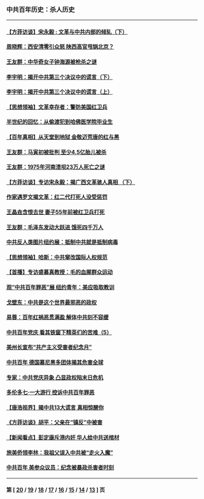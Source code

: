 ### 中共百年历史：杀人历史
---
#### [【方菲访谈】宋永毅 : 文革与中共内部的倾轧（下）](../../pages/nf1176106/n13486836.md?04250430) 
#### [周晓辉：西安清零引众怒 陕西高官甩锅北京？](../../pages/nf1176106/n13484627.md?04250430) 
#### [王友群：中华奇女子钟海源被枪杀之谜](../../pages/nf1176106/n13430555.md?04250430) 
#### [李宇明：揭开中共第三个决议中的谎言（下）](../../pages/nf1176106/n13389389.md?04250430) 
#### [李宇明：揭开中共第三个决议中的谎言（上）](../../pages/nf1176106/n13388697.md?04250430) 
#### [【思想领袖】文革幸存者：警防美国红卫兵](../../pages/nf1176106/n13339289.md?04250430) 
#### [半世纪的回忆：从偷渡犯到哈佛医学院毕业生](../../pages/nf1176106/n13345328.md?04250430) 
#### [【百年真相】从天堂到地狱 金敬迈荒唐的红与黑](../../pages/nf1176106/n13336995.md?04250430) 
#### [王友群：马寅初被批判 至少4.5亿胎儿被杀](../../pages/nf1176106/n13260313.md?04250430) 
#### [王友群：1975年河南溃坝23万人死亡之谜](../../pages/nf1176106/n13231576.md?04250430) 
#### [【方菲访谈】专访宋永毅：揭广西文革骇人真相 （下）](../../pages/nf1176106/n13209074.md?04250430) 
#### [作家遇罗文揭文革：红二代打死人没受惩罚](../../pages/nf1176106/n13205254.md?04250430) 
#### [王晶垚含恨去世 妻子55年前被红卫兵打死](../../pages/nf1176106/n13203590.md?04250430) 
#### [王友群：毛泽东发动大跃进 饿死四千万人](../../pages/nf1176106/n13177158.md?04250430) 
#### [中共反人类图片纽约展：抵制中共就是抵制病毒](../../pages/nf1176106/n13115371.md?04250430) 
#### [【思想领袖】哈斯：中共窜改国际人权规范](../../pages/nf1176106/n13053647.md?04250430) 
#### [【首播】专访盛慕真教授：毛的血腥群众运动](../../pages/nf1176106/n13091782.md?04250430) 
#### [观“中共百年罪恶”展 纽约青年：美应吸取教训](../../pages/nf1176106/n13085246.md?04250430) 
#### [戈壁东：中共是这个世界最邪恶的政权](../../pages/nf1176106/n13085641.md?04250430) 
#### [易蓉：百年红祸恶贯满盈 解体中共刻不容缓](../../pages/nf1176106/n13084455.md?04250430) 
#### [中共百年党庆 看其铁窗下精英们的苦难（5）](../../pages/nf1176106/n13076766.md?04250430) 
#### [美州长宣布“共产主义受害者纪念月”](../../pages/nf1176106/n13074024.md?04250430) 
#### [中共百年 德国慕尼黑多团体揭其危害全球](../../pages/nf1176106/n13068873.md?04250430) 
#### [专家：中共党庆异象 凸显政权陷末日危机](../../pages/nf1176106/n13067084.md?04250430) 
#### [多伦多七·一大游行 控诉中共百年罪恶](../../pages/nf1176106/n13062043.md?04250430) 
#### [【唐浩视界】揭中共13大谎言 真相惊醒你](../../pages/nf1176106/n13065208.md?04250430) 
#### [《方菲访谈》胡平：父亲在“镇反”中被害](../../pages/nf1176106/n13064114.md?04250430) 
#### [【新闻看点】彭定康斥港内奸 华人给中共送棺材](../../pages/nf1176106/n13064230.md?04250430) 
#### [旅美侨领李林：我祖父误入中共被“走火入魔”](../../pages/nf1176106/n13062777.md?04250430) 
#### [中共百年 美参众议员：纪念被暴政杀害者时刻](../../pages/nf1176106/n13063735.md?04250430) 

---
#### 第 [ [20](./20.md?04250430) / [19](./19.md?04250430) / [18](./18.md?04250430) / [17](./17.md?04250430) / [16](./16.md?04250430) / [15](./15.md?04250430) / [14](./14.md?04250430) / [13](./13.md?04250430) ] 页

